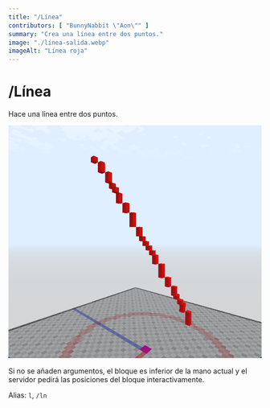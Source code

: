 ```yaml
---
title: "/Línea"
contributors: [ "BunnyNabbit \"Aon\"" ]
summary: "Crea una línea entre dos puntos."
image: "./línea-salida.webp"
imageAlt: "Línea roja"
---
```


# /Línea

Hace una línea entre dos puntos.

![Línea roja](./line-output.webp)

Si no se añaden argumentos, el bloque es inferior de la mano actual y el servidor pedirá las posiciones del bloque interactivamente.

Alias: `l`, `/ln`
